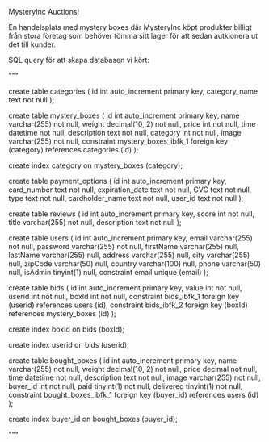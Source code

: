 MysteryInc Auctions! 

En handelsplats med mystery boxes där MysteryInc köpt produkter billigt från stora företag som behöver tömma sitt lager för att sedan autkionera ut det till kunder. 

SQL query för att skapa databasen vi kört: 

"""

create table categories
(
    id            int auto_increment
        primary key,
    category_name text not null
);

create table mystery_boxes
(
    id          int auto_increment
        primary key,
    name        varchar(255)   not null,
    weight      decimal(10, 2) not null,
    price       int            not null,
    time        datetime       not null,
    description text           not null,
    category    int            not null,
    image       varchar(255)   not null,
    constraint mystery_boxes_ibfk_1
        foreign key (category) references categories (id)
);

create index category
    on mystery_boxes (category);

create table payment_options
(
    id              int auto_increment
        primary key,
    card_number     text not null,
    expiration_date text not null,
    CVC             text not null,
    type            text not null,
    cardholder_name text not null,
    user_id         text not null
);

create table reviews
(
    id          int auto_increment
        primary key,
    score       int          not null,
    title       varchar(255) not null,
    description text         not null
);

create table users
(
    id        int auto_increment
        primary key,
    email     varchar(255) not null,
    password  varchar(255) not null,
    firstName varchar(255) null,
    lastName  varchar(255) null,
    address   varchar(255) null,
    city      varchar(255) null,
    zipCode   varchar(50)  null,
    country   varchar(100) null,
    phone     varchar(50)  null,
    isAdmin   tinyint(1)   null,
    constraint email
        unique (email)
);

create table bids
(
    id     int auto_increment
        primary key,
    value  int not null,
    userid int not null,
    boxId  int not null,
    constraint bids_ibfk_1
        foreign key (userid) references users (id),
    constraint bids_ibfk_2
        foreign key (boxId) references mystery_boxes (id)
);

create index boxId
    on bids (boxId);

create index userid
    on bids (userid);

create table bought_boxes
(
    id          int auto_increment
        primary key,
    name        varchar(255)   not null,
    weight      decimal(10, 2) not null,
    price       decimal        not null,
    time        datetime       not null,
    description text           not null,
    image       varchar(255)   not null,
    buyer_id    int            not null,
    paid        tinyint(1)     not null,
    delivered   tinyint(1)     not null,
    constraint bought_boxes_ibfk_1
        foreign key (buyer_id) references users (id)
);

create index buyer_id
    on bought_boxes (buyer_id);

"""
